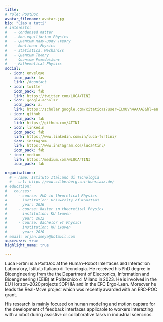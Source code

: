 ```yaml
---
title: 
# role: PostDoc
avatar_filename: avatar.jpg
bio: "Ciao a tutti"
# interests:
#   - Condensed matter
#   - Non-equilibrium Physics
#   - Quantum Many-Body Theory
#   - Nonlinear Physics
#   - Statistical Mechanics
#   - Quantum Theory
#   - Quantum Foundations
#   - Mathematical Physics
social:
  - icon: envelope
    icon_pack: fas
    link: /#contact
  - icon: twitter
    icon_pack: fab
    link: https://twitter.com/LUCA4TINI
  - icon: google-scholar
    icon_pack: ai
    link: https://scholar.google.com/citations?user=ILmUVh4AAAAJ&hl=en
  - icon: github
    icon_pack: fab
    link: https://github.com/4TINI
  - icon: linkedin
    icon_pack: fab
    link: https://www.linkedin.com/in/luca-fortini/
  - icon: instagram
    link: https://www.instagram.com/luca4tini/
    icon_pack: fab
  - icon: medium
    link: https://medium.com/@LUCA4TINI
    icon_pack: fab
    
organizations:
  # - name: Istituto Italiano di Tecnologia
  #   url: https://www.zilberberg.uni-konstanz.de/
# education:
#   courses:
#     - course: PhD in theoretical Physics
#       institution: University of Konstanz
#       year: 2026
#     - course: Master in theoretical Physics
#       institution: KU Leuven
#       year: 2022
#     - course: Bachelor of Physics
#       institution: KU Leuven
#       year: 2020
# email: orjan.ameye@hotmail.com
superuser: true
highlight_name: true

---
```

<p class="paragraph">Luca Fortini is a PostDoc at the Human-Robot Interfaces and Interaction Laboratory, Istituto Italiano di Tecnologia. He received his PhD degree in Bioengineering from the the Department of Electronics, Information and Bioengineering (DEIB) at Politecnico di Milano in 2023. He is involved in the EU Horizon-2020 projects SOPHIA and in the ERC Ergo-Lean. Moreover he leads the Real-Move project which was recently awarded with an ERC-POC grant.</p>

<p class="paragraph">His research is mainly focused on human modeling and motion capture for the development of feedback interfaces applicable to workers interacting with a robot during assistive or collaborative tasks in industrial scenarios.</p>
